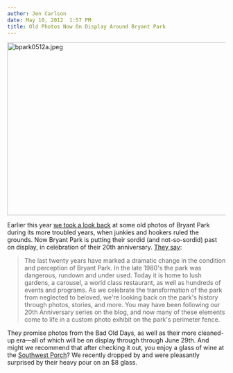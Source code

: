 ```yaml
---
author: Jen Carlson
date: May 10, 2012  1:57 PM
title: Old Photos Now On Display Around Bryant Park
---
```


<p><span class="mt-enclosure mt-enclosure-image" style="display: inline;"> <img alt="bpark0512a.jpeg" src="https://web.archive.org/web/20120511113624im_/http://gothamist.com/attachments/arts_jen/bpark0512a.jpeg" width="640" height="399" class="image-none"> </span></p>

<p>Earlier this year <a href="https://web.archive.org/web/20120511113624/http://gothamist.com/2012/03/28/bryant_park_1980s.php">we took a look back</a> at some old photos of Bryant Park during its more troubled years, when junkies and hookers ruled the grounds. Now Bryant Park is putting their sordid (and not-so-sordid) past on display, in celebration of their 20th anniversary. <a href="https://web.archive.org/web/20120511113624/http://blog.bryantpark.org/2012/05/20-years-of-bryant-park-exhibit.html">They say</a>:</p><blockquote>The last twenty years have marked a dramatic change in the condition and perception of Bryant Park. In the late 1980&apos;s the park was dangerous, rundown and under used. Today it is home to lush gardens, a carousel, a world class restaurant, as well as hundreds of events and programs. As we celebrate the transformation of the park from neglected to beloved, we&apos;re looking back on the park&apos;s history through photos, stories, and more. You may have been following our 20th Anniversary series on the blog, and now many of these elements come to life in a custom photo exhibit on the park&apos;s perimeter fence.</blockquote>They promise photos from the Bad Old Days, as well as their more cleaned-up era&#x2014;all of which will be on display through  through June 29th. And might we recommend that after checking it out, you enjoy a glass of wine at the <a href="https://web.archive.org/web/20120511113624/http://bryantpark.org/things-to-do/southwest_porch.html">Southwest Porch</a>? We recently dropped by and were pleasantly surprised by their heavy pour on an $8 glass.<p></p>